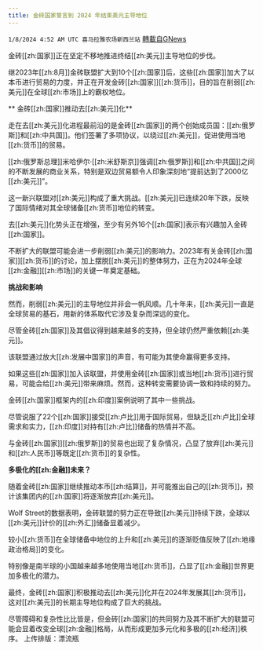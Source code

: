 ```yaml
---
title: 金砖国家誓言到 2024 年结束美元主导地位
---
```

`1/8/2024 4:52 AM UTC 喜马拉雅农场新西兰站` [轉載自GNews](https://gnews.org/articles/2195436)

金砖[[zh:国家]]正在坚定不移地推进终结[[zh:美元]]主导地位的步伐。

继2023年[[zh:8月]]金砖联盟扩大到10个[[zh:国家]]后，这些[[zh:国家]]加大了以本币进行贸易的力度，并正在开发金砖[[zh:国家]][[zh:货币]]，目的旨在削弱[[zh:美元]]在全球[[zh:市场]]上的霸权地位。

** 金砖[[zh:国家]]推动去[[zh:美元]]化**

走在去[[zh:美元]]化进程最前沿的是金砖[[zh:国家]]的两个创始成员国：[[zh:俄罗斯]]和[[zh:中共国]]。他们签署了多项协议，以绕过[[zh:美元]]，促进使用当地[[zh:货币]]的贸易。

[[zh:俄罗斯总理]]米哈伊尔·[[zh:米舒斯京]]强调[[zh:俄罗斯]]和[[zh:中共国]]之间的不断发展的商业关系，特别是双边贸易额令人印象深刻地“提前达到了2000亿[[zh:美元]]”。

这一新兴联盟对[[zh:美元]]构成了重大挑战。[[zh:美元]]已连续20年下跌，反映了国际情绪对其全球储备[[zh:货币]]地位的转变。

去[[zh:美元]]化势头正在增强，至少有另外16个[[zh:国家]]表示有兴趣加入金砖[[zh:国家]]。

不断扩大的联盟可能会进一步削弱[[zh:美元]]的影响力。2023年有关金砖[[zh:国家]][[zh:货币]]的讨论，加上摆脱[[zh:美元]]的整体努力，正在为2024年全球[[zh:金融]][[zh:市场]]的关键一年奠定基础。

**挑战和影响**

然而，削弱[[zh:美元]]的主导地位并非会一帆风顺。几十年来，[[zh:美元]]一直是全球贸易的基石，用新的体系取代它涉及复杂而深远的变化。

尽管金砖[[zh:国家]]及其倡议得到越来越多的支持，但全球仍然严重依赖[[zh:美元]]。

该联盟通过放大[[zh:发展中国家]]的声音，有可能为其使命赢得更多支持。

如果这些[[zh:国家]]加入该联盟，并使用金砖[[zh:国家]]或当地[[zh:货币]]进行贸易，可能会给[[zh:美元]]带来麻烦。然而，这种转变需要协调一致和持续的努力。

金砖[[zh:国家]]框架内的[[zh:印度]]案例说明了其中一些挑战。

尽管说服了22个[[zh:国家]]接受[[zh:卢比]]用于国际贸易，但缺乏[[zh:卢比]]全球需求和实力，[[zh:印度]]对持有[[zh:卢比]]储备的热情并不高。

与金砖[[zh:国家]][[zh:俄罗斯]]的贸易也出现了复杂情况，凸显了放弃[[zh:美元]]和[[zh:人民币]]等既定[[zh:货币]]的复杂性。

**多极化的[[zh:金融]]未来？**

随着金砖[[zh:国家]]继续推动本币[[zh:结算]]，并可能推出自己的[[zh:货币]]，预计该集团内的[[zh:国家]]将逐渐放弃[[zh:美元]]。

Wolf Street的数据表明，金砖联盟的努力正在导致[[zh:美元]]持续下跌，全球以[[zh:美元]]计价的[[zh:外汇]]储备显着减少。

较小[[zh:货币]]在全球储备中地位的上升和[[zh:美元]]的逐渐贬值反映了[[zh:地缘政治格局]]的变化。

特别像是南半球的小国越来越多地使用当地[[zh:货币]]，凸显了[[zh:金融]]世界更加多极化的潜力。

最终，金砖[[zh:国家]]积极推动去[[zh:美元]]化并在2024年发展其[[zh:货币]]，这对[[zh:美元]]的长期主导地位构成了巨大的挑战。

尽管障碍和复杂性比比皆是，但金砖[[zh:国家]]的共同努力及其不断扩大的联盟可能会显着改变全球[[zh:金融]]格局，从而形成更加多元化和多极的[[zh:经济]]秩序。
上传排版：漂流瓶
